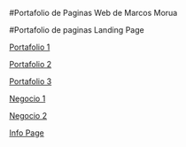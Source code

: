 #Portafolio de Paginas Web de Marcos Morua

#Portafolio de paginas Landing Page

[Portafolio 1]()

[Portafolio 2]()

[Portafolio 3]()

[Negocio 1]()

[Negocio 2]()

[Info Page]()
